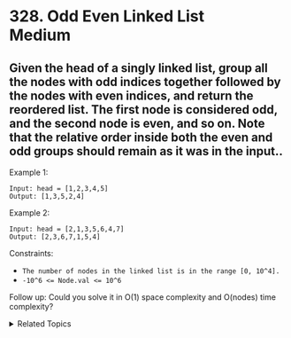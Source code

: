 # 328. Odd Even Linked List<br> Medium

## Given the head of a singly linked list, group all the nodes with odd indices together followed by the nodes with even indices, and return the reordered list. The first node is considered odd, and the second node is even, and so on. Note that the relative order inside both the even and odd groups should remain as it was in the input..

Example 1:

```
Input: head = [1,2,3,4,5]
Output: [1,3,5,2,4]
```

Example 2:

```
Input: head = [2,1,3,5,6,4,7]
Output: [2,3,6,7,1,5,4]
```

Constraints:

- `The number of nodes in the linked list is in the range [0, 10^4].`
- `-10^6 <= Node.val <= 10^6`

Follow up: Could you solve it in O(1) space complexity and O(nodes) time complexity?

<details>

<summary> Related Topics </summary>

-   `Linked List`

</details>
